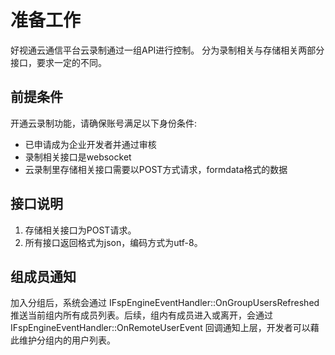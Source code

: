 # 准备工作

好视通云通信平台云录制通过一组API进行控制。
分为录制相关与存储相关两部分接口，要求一定的不同。

## 前提条件

开通云录制功能，请确保账号满足以下身份条件:

-   已申请成为企业开发者并通过审核
-   录制相关接口是websocket
-   云录制里存储相关接口需要以POST方式请求，formdata格式的数据

## 接口说明

1.  存储相关接口为POST请求。
2.  所有接口返回格式为json，编码方式为utf-8。


## 组成员通知
加入分组后，系统会通过 IFspEngineEventHandler::OnGroupUsersRefreshed 推送当前组内所有成员列表。后续，组内有成员进入或离开，会通过 IFspEngineEventHandler::OnRemoteUserEvent 回调通知上层，开发者可以藉此维护分组内的用户列表。